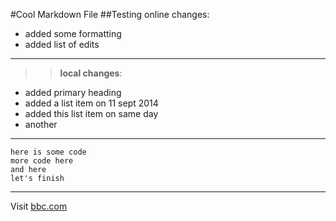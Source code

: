 #Cool Markdown File
##Testing
online changes:
* added some formatting
* added list of edits

*****

>> **local changes**:
* added primary heading
* added a list item on 11 sept 2014
* added this list item on same day
* another

*******

    here is some code
    more code here
    and here
    let's finish
*******

Visit [bbc.com](http://www.bbc.com)

